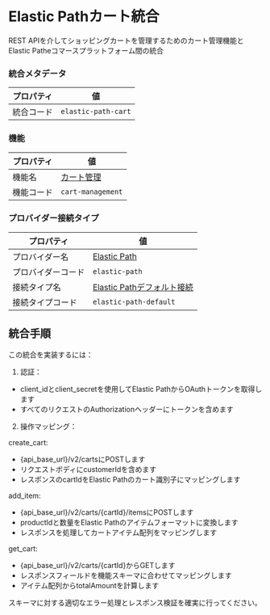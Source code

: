 # Elastic Pathカート統合
REST APIを介してショッピングカートを管理するためのカート管理機能とElastic Patheコマースプラットフォーム間の統合

### 統合メタデータ
| プロパティ | 値 |
|----------|------|
| 統合コード | `elastic-path-cart` |

### 機能
| プロパティ | 値 |
|----------|------|
| 機能名 | [カート管理](../capability/cart-management.md) |
| 機能コード | `cart-management` |

### プロバイダー接続タイプ
| プロパティ | 値 |
|----------|------|
| プロバイダー名 | [Elastic Path](../provider/elastic-path.md) |
| プロバイダーコード | `elastic-path` |
| 接続タイプ名 | [Elastic Pathデフォルト接続](../provider/elastic-path.md#elastic-path-default) |
| 接続タイプコード | `elastic-path-default` |

## 統合手順
この統合を実装するには：

1. 認証：
- client_idとclient_secretを使用してElastic PathからOAuthトークンを取得します
- すべてのリクエストのAuthorizationヘッダーにトークンを含めます

2. 操作マッピング：

create_cart:
- {api_base_url}/v2/cartsにPOSTします
- リクエストボディにcustomerIdを含めます
- レスポンスのcartIdをElastic Pathのカート識別子にマッピングします

add_item:
- {api_base_url}/v2/carts/{cartId}/itemsにPOSTします
- productIdと数量をElastic Pathのアイテムフォーマットに変換します
- レスポンスを処理してカートアイテム配列をマッピングします

get_cart:
- {api_base_url}/v2/carts/{cartId}からGETします
- レスポンスフィールドを機能スキーマに合わせてマッピングします
- アイテム配列からtotalAmountを計算します

スキーマに対する適切なエラー処理とレスポンス検証を確実に行ってください。